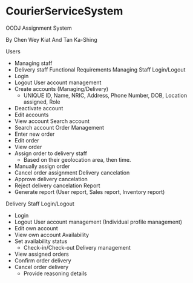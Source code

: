 # CourierServiceSystem
OODJ Assignment System

By Chen Wey Kiat And Tan Ka-Shing


Users
-	Managing staff
-	Delivery staff
Functional Requirements
Managing Staff
Login/Logout
-	Login
-	Logout
User account management
-	Create accounts (Managing/Delivery)
    - UNIQUE ID, Name, NRIC, Address, Phone Number, DOB, Location assigned, Role
-	Deactivate account
-	Edit accounts
-	View account
Search account
-	Search account
Order Management
-	Enter new order
-	Edit order
-	View order
-	Assign order to delivery staff
    - Based on their geolocation area, then time.
-	Manually assign order
-	Cancel order assignment
Delivery cancelation
-	Approve delivery cancelation
-	Reject delivery cancelation
Report
-	Generate report (User report, Sales report, Inventory report)


Delivery Staff
Login/Logout
-	Login
-	Logout
User account management (Individual profile management)
-	Edit own account
-	View own account
Availability
-	Set availability status
    - Check-in/Check-out
Delivery management
-	View assigned orders
-	Confirm order delivery
-	Cancel order delivery
    - Provide reasoning details
